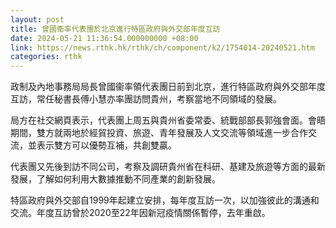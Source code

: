 ```yaml
---
layout: post
title: 曾國衞率代表團於北京進行特區政府與外交部年度互訪
date: 2024-05-21 11:36:54.000000000 +08:00
link: https://news.rthk.hk/rthk/ch/component/k2/1754014-20240521.htm
categories: rthk
---
```


政制及內地事務局局長曾國衞率領代表團日前到北京，進行特區政府與外交部年度互訪，常任秘書長傅小慧亦率團訪問貴州，考察當地不同領域的發展。

局方在社交網頁表示，代表團上周五與貴州省委常委、統戰部部長郭強會面。會晤期間，雙方就兩地於經貿投資、旅遊、青年發展及人文交流等領域進一步合作交流，並表示雙方可以優勢互補，共創雙贏。

代表團又先後到訪不同公司，考察及調研貴州省在科研、基建及旅遊等方面的最新發展，了解如何利用大數據推動不同產業的創新發展。

特區政府與外交部自1999年起建立安排，每年度互訪一次，以加強彼此的溝通和交流。年度互訪曾於2020至22年因新冠疫情關係暫停，去年重啟。
